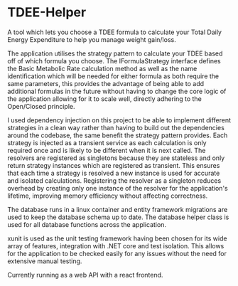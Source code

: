 # TDEE-Helper
A tool which lets you choose a TDEE formula to calculate your Total Daily Energy Expenditure to help you manage weight gain/loss.

The application utilises the strategy pattern to calculate your TDEE based off of which formula you choose.
The IFormulaStrategy interface defines the Basic Metabolic Rate calculation method as well as the name identification which will be needed for either formula as both require the same parameters, this provides the advantage of being able to add additional formulas in the future without having to change the core logic of the application allowing for it to scale well, directly adhering to the Open/Closed principle.

I used dependency injection on this project to be able to implement different strategies in a clean way rather than having to build out the dependencies around the codebase, the same benefit the strategy pattern provides.
Each strategy is injected as a transient service as each calculation is only required once and is likely to be different when it is next called. The resolvers are registered as singletons because they are stateless and only return strategy instances which are registered as transient. This ensures that each time a strategy is resolved a new instance is used for accurate and isolated calculations. Registering the resolver as a singleton reduces overhead by creating only one instance of the resolver for the application's lifetime, improving memory efficiency without affecting correctness.

The database runs in a linux container and entity framework migrations are used to keep the database schema up to date. The database helper class is used for all database functions across the application.

xunit is used as the unit testing framework having been chosen for its wide array of features, integration with .NET core and test isolation. This allows for the application to be checked easily for any issues without the need for extensive manual testing.

Currently running as a web API with a react frontend.
